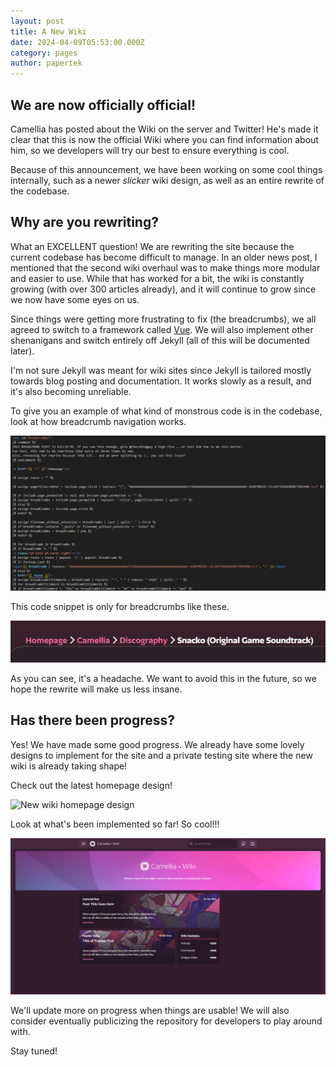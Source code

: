 ```yaml
---
layout: post
title: A New Wiki
date: 2024-04-09T05:53:00.000Z
category: pages
author: papertek
---
```

## We are now officially official!

Camellia has posted about the Wiki on the server and Twitter! He's made it clear that this is now the official Wiki where you can find information about him, so we developers will try our best to ensure everything is cool.

Because of this announcement, we have been working on some cool things internally, such as a newer *slicker* wiki design, as well as an entire rewrite of the codebase.

## Why are you rewriting?

What an EXCELLENT question! We are rewriting the site because the current codebase has become difficult to manage. In an older news post, I mentioned that the second wiki overhaul was to make things more modular and easier to use. While that has worked for a bit, the wiki is constantly growing (with over 300 articles already), and it will continue to grow since we now have some eyes on us.

Since things were getting more frustrating to fix (the breadcrumbs), we all agreed to switch to a framework called [Vue](https://vuejs.org/). We will also implement other shenanigans and switch entirely off Jekyll (all of this will be documented later).

I'm not sure Jekyll was meant for wiki sites since Jekyll is tailored mostly towards blog posting and documentation. It works slowly as a result, and it's also becoming unreliable.

To give you an example of what kind of monstrous code is in the codebase, look at how breadcrumb navigation works.

![Snippet of the breadcrumb code](/assets/images/uploads/stuidcode.png "Snippet of the breadcrumb code")

This code snippet is only for breadcrumbs like these.

![Snippet of the breadcrumb code](/assets/images/uploads/stupidbreadcrumb.png "Snippet of the breadcrumb code")

As you can see, it's a headache. We want to avoid this in the future, so we hope the rewrite will make us less insane. 

## Has there been progress?

Yes! We have made some good progress. We already have some lovely designs to implement for the site and a private testing site where the new wiki is already taking shape!

Check out the latest homepage design!

![New wiki homepage design](/assets/images/uploads/newwikihome.png "New wiki homepage design")

Look at what's been implemented so far! So cool!!!

![Private wiki testing site](/assets/images/uploads/newwikiphoto.png "Private wiki testing site")

We'll update more on progress when things are usable! We will also consider eventually publicizing the repository for developers to play around with.

Stay tuned! 
